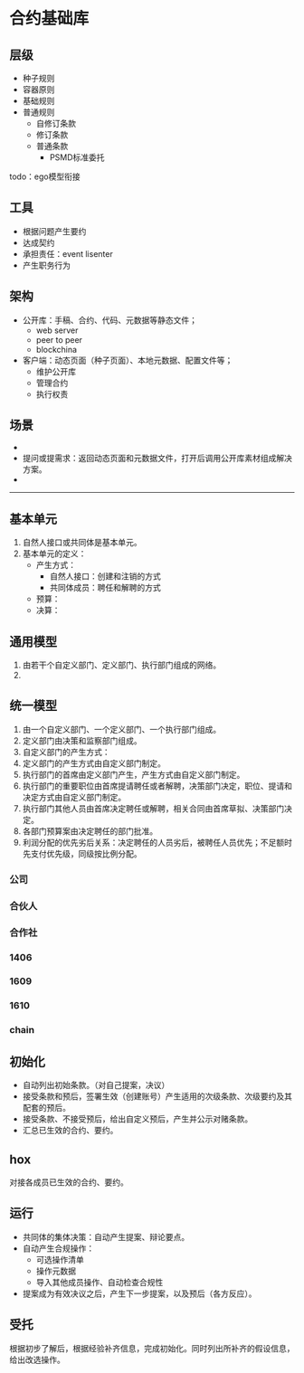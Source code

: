 # 合约基础库

## 层级

- 种子规则
- 容器原则
- 基础规则
- 普通规则
    - 自修订条款
    - 修订条款
    - 普通条款
        - PSMD标准委托


todo：ego模型衔接

## 工具

- 根据问题产生要约
- 达成契约
- 承担责任：event lisenter
- 产生职务行为

## 架构

- 公开库：手稿、合约、代码、元数据等静态文件；
    - web server
    - peer to peer
    - blockchina
- 客户端：动态页面（种子页面）、本地元数据、配置文件等；
    - 维护公开库
    - 管理合约
    - 执行权责


## 场景

- 
- 提问或提需求：返回动态页面和元数据文件，打开后调用公开库素材组成解决方案。
- 

---

## 基本单元

1. 自然人接口或共同体是基本单元。
1. 基本单元的定义：
    - 产生方式：
        - 自然人接口：创建和注销的方式
        - 共同体成员：聘任和解聘的方式
    - 预算：
    - 决算：


## 通用模型

1. 由若干个自定义部门、定义部门、执行部门组成的网络。
1. 

## 统一模型

1. 由一个自定义部门、一个定义部门、一个执行部门组成。
1. 定义部门由决策和监察部门组成。
1. 自定义部门的产生方式：
1. 定义部门的产生方式由自定义部门制定。
1. 执行部门的首席由定义部门产生，产生方式由自定义部门制定。
1. 执行部门的重要职位由首席提请聘任或者解聘，决策部门决定，职位、提请和决定方式由自定义部门制定。
1. 执行部门其他人员由首席决定聘任或解聘，相关合同由首席草拟、决策部门决定。
1. 各部门预算案由决定聘任的部门批准。
1. 利润分配的优先劣后关系：决定聘任的人员劣后，被聘任人员优先；不足额时先支付优先级，同级按比例分配。

### 公司

### 合伙人

### 合作社

### 1406


### 1609


### 1610


### chain


## 初始化

- 自动列出初始条款。（对自己提案，决议）
- 接受条款和预后，签署生效（创建账号）产生适用的次级条款、次级要约及其配套的预后。
- 接受条款、不接受预后，给出自定义预后，产生并公示对赌条款。
- 汇总已生效的合约、要约。

## hox

对接各成员已生效的合约、要约。


## 运行

- 共同体的集体决策：自动产生提案、辩论要点。
- 自动产生合规操作：
    - 可选操作清单
    - 操作元数据
    - 导入其他成员操作、自动检查合规性
- 提案成为有效决议之后，产生下一步提案，以及预后（各方反应）。


## 受托

根据初步了解后，根据经验补齐信息，完成初始化。同时列出所补齐的假设信息，给出改选操作。